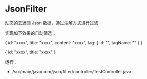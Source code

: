 # JsonFilter
动态的去返回 Json 数据，通过注解方式进行过滤

实现如下效果的自动筛选：

{
    id: "xxxx",
    title: "xxxx",
    content: "xxxx",
    tag: {
       id: "",
       tagName: ""
    }
}

{
    id: "xxxx",
    title: "xxxx"
}


运行：
- /src/main/java/com/json/filter/controller/TestController.java
